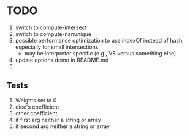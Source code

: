 TODO
====

1. switch to compute-intersect
2. switch to compute-nanunique
3. possible performance optimization to use indexOf instead of hash, especially for small intersections
	-	may be interpreter specific (e.g., V8 versus something else)
4. update options demo in README.md
5. 



## Tests

1. Weights set to 0
2. dice's coefficient
3. other coefficient
4. if first arg neither a string or array
5. if second arg neither a string or array


